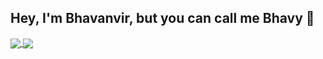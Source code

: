 ## Hey, I'm Bhavanvir, but you can call me Bhavy 👋

<a href="https://github.com/bhavanvir/github-readme-stats">
  <img align="center" src="https://github-readme-stats.vercel.app/api?username=bhavanvir&show_icons=true&theme=react&hide=prs&layout=compact,contribs&hide_border=true" />
</a>
<a href="https://github.com/bhavanvir/github-readme-stats">
  <img align="center" src="https://github-readme-stats.vercel.app/api/top-langs/?username=bhavanvir&theme=react&hide_langs_below=1&l&hide_border=true" />
</a>
